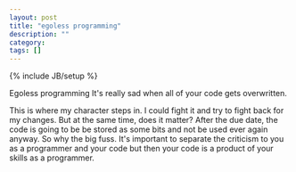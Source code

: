 ```yaml
---
layout: post
title: "egoless programming"
description: ""
category: 
tags: []
---
```

{% include JB/setup %}

Egoless programming
It's really sad when all of your code gets overwritten. 

This is where my character steps in.
I could fight it and try to fight back for my changes.
But at the same time, does it matter? 
After the due date, the code is going to be be stored as some bits and not be used ever again anyway. 
So why the big fuss.
It's important to separate the criticism to you as a programmer and your code
but then your code is a product of your skills as a programmer.
